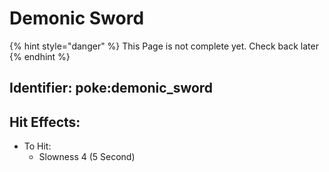 # Demonic Sword

{% hint style="danger" %}
This Page is not complete yet. Check back later
{% endhint %}



## Identifier: poke:demonic\_sword <a href="#identifier" id="identifier"></a>



## Hit Effects:

* To Hit:
  * Slowness 4 (5 Second)
